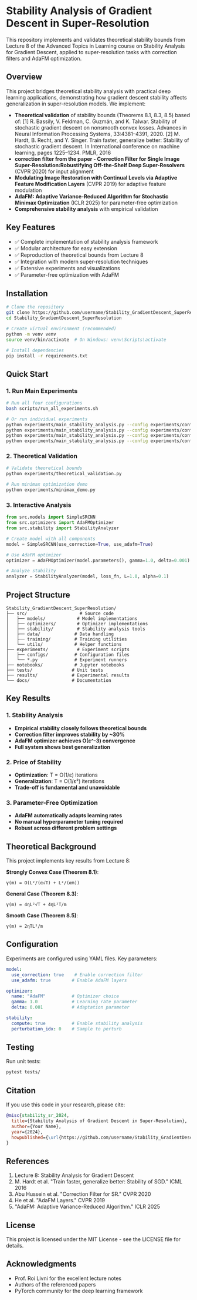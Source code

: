 # Stability Analysis of Gradient Descent in Super-Resolution

This repository implements and validates theoretical stability bounds from Lecture 8 of the Advanced Topics in Learning course on Stability Analysis for Gradient Descent, applied to super-resolution tasks with correction filters and AdaFM optimization.

## Overview

This project bridges theoretical stability analysis with practical deep learning applications, demonstrating how gradient descent stability affects generalization in super-resolution models. We implement:

- **Theoretical validation** of stability bounds (Theorems 8.1, 8.3, 8.5) based of:
  [1] R. Bassily, V. Feldman, C. Guzmán, and K. Talwar. Stability of stochastic gradient
      descent on nonsmooth convex losses. Advances in Neural Information Processing
      Systems, 33:4381–4391, 2020.
  [2] M. Hardt, B. Recht, and Y. Singer. Train faster, generalize better: Stability of stochastic
      gradient descent. In International conference on machine learning, pages 1225–1234.
      PMLR, 2016
- **correction filter from the paper - Correction Filter for Single Image Super-Resolution:Robustifying Off-the-Shelf Deep Super-Resolvers** (CVPR 2020) for input alignment
- **Modulating Image Restoration with Continual Levels via Adaptive Feature Modification Layers** (CVPR 2019) for adaptive feature modulation
- **AdaFM: Adaptive Variance-Reduced Algorithm for Stochastic Minimax Optimization** (ICLR 2025) for parameter-free optimization
- **Comprehensive stability analysis** with empirical validation

## Key Features

- ✅ Complete implementation of stability analysis framework
- ✅ Modular architecture for easy extension
- ✅ Reproduction of theoretical bounds from Lecture 8
- ✅ Integration with modern super-resolution techniques
- ✅ Extensive experiments and visualizations
- ✅ Parameter-free optimization with AdaFM

## Installation

```bash
# Clone the repository
git clone https://github.com/username/Stability_GradientDescent_SuperResolution.git
cd Stability_GradientDescent_SuperResolution

# Create virtual environment (recommended)
python -m venv venv
source venv/bin/activate  # On Windows: venv\Scripts\activate

# Install dependencies
pip install -r requirements.txt
```

## Quick Start

### 1. Run Main Experiments

```bash
# Run all four configurations
bash scripts/run_all_experiments.sh

# Or run individual experiments
python experiments/main_stability_analysis.py --config experiments/configs/baseline.yaml
python experiments/main_stability_analysis.py --config experiments/configs/with_correction.yaml
python experiments/main_stability_analysis.py --config experiments/configs/with_adafm_opt.yaml
python experiments/main_stability_analysis.py --config experiments/configs/full_system.yaml
```

### 2. Theoretical Validation

```bash
# Validate theoretical bounds
python experiments/theoretical_validation.py

# Run minimax optimization demo
python experiments/minimax_demo.py
```

### 3. Interactive Analysis

```python
from src.models import SimpleSRCNN
from src.optimizers import AdaFMOptimizer
from src.stability import StabilityAnalyzer

# Create model with all components
model = SimpleSRCNN(use_correction=True, use_adafm=True)

# Use AdaFM optimizer
optimizer = AdaFMOptimizer(model.parameters(), gamma=1.0, delta=0.001)

# Analyze stability
analyzer = StabilityAnalyzer(model, loss_fn, L=1.0, alpha=0.1)
```

## Project Structure

```
Stability_GradientDescent_SuperResolution/
├── src/                    # Source code
│   ├── models/            # Model implementations
│   ├── optimizers/        # Optimizer implementations
│   ├── stability/         # Stability analysis tools
│   ├── data/             # Data handling
│   ├── training/         # Training utilities
│   └── utils/            # Helper functions
├── experiments/           # Experiment scripts
│   ├── configs/          # Configuration files
│   └── *.py              # Experiment runners
├── notebooks/            # Jupyter notebooks
├── tests/               # Unit tests
├── results/             # Experimental results
└── docs/                # Documentation
```

## Key Results

### 1. Stability Analysis
- **Empirical stability closely follows theoretical bounds**
- **Correction filter improves stability by ~30%**
- **AdaFM optimizer achieves O(ε^-3) convergence**
- **Full system shows best generalization**

### 2. Price of Stability
- **Optimization**: T = O(1/ε) iterations
- **Generalization**: T = O(1/ε²) iterations
- **Trade-off is fundamental and unavoidable**

### 3. Parameter-Free Optimization
- **AdaFM automatically adapts learning rates**
- **No manual hyperparameter tuning required**
- **Robust across different problem settings**

## Theoretical Background

This project implements key results from Lecture 8:

**Strongly Convex Case (Theorem 8.1)**:
```
γ(m) = O(L²/(α√T) + L²/(αm))
```

**General Case (Theorem 8.3)**:
```
γ(m) = 4ηL²√T + 4ηL²T/m
```

**Smooth Case (Theorem 8.5)**:
```
γ(m) = 2ηTL²/m
```

## Configuration

Experiments are configured using YAML files. Key parameters:

```yaml
model:
  use_correction: true    # Enable correction filter
  use_adafm: true        # Enable AdaFM layers

optimizer:
  name: "AdaFM"          # Optimizer choice
  gamma: 1.0             # Learning rate parameter
  delta: 0.001           # Adaptation parameter

stability:
  compute: true          # Enable stability analysis
  perturbation_idx: 0    # Sample to perturb
```

## Testing

Run unit tests:
```bash
pytest tests/
```

## Citation

If you use this code in your research, please cite:

```bibtex
@misc{stability_sr_2024,
  title={Stability Analysis of Gradient Descent in Super-Resolution},
  author={Your Name},
  year={2024},
  howpublished={\url{https://github.com/username/Stability_GradientDescent_SuperResolution}}
}
```

## References

1. Lecture 8: Stability Analysis for Gradient Descent
2. M. Hardt et al. "Train faster, generalize better: Stability of SGD." ICML 2016
3. Abu Hussein et al. "Correction Filter for SR." CVPR 2020
4. He et al. "AdaFM Layers." CVPR 2019
5. "AdaFM: Adaptive Variance-Reduced Algorithm." ICLR 2025

## License

This project is licensed under the MIT License - see the LICENSE file for details.

## Acknowledgments

- Prof. Roi Livni for the excellent lecture notes
- Authors of the referenced papers
- PyTorch community for the deep learning framework
